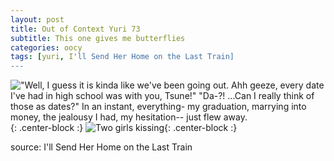 ```yaml
---
layout: post
title: Out of Context Yuri 73
subtitle: This one gives me butterflies
categories: oocy
tags: [yuri, I'll Send Her Home on the Last Train]
---
```




!["Well, I guess it is kinda like we've been going out. Ahh geeze, every date I've had in high school was with you, Tsune!" "Da-?! ...Can I really think of those as dates?" In an instant, everything- my graduation, marrying into money, the jealousy I had, my hesitation-- just flew away.](https://imgur.com/IYsIOpc.png){: .center-block :}
![Two girls kissing](https://imgur.com/hU9gzPa.png){: .center-block :}

source: I'll Send Her Home on the Last Train
